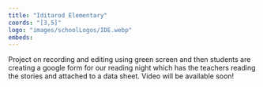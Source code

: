 ```yaml
---
title: "Iditarod Elementary"
coords: "[3,5]"
logo: "images/schoolLogos/IDE.webp"
embeds: 
---
```


Project on recording and editing using green screen and then students are creating a google form for our reading night which has the teachers reading the stories and attached to a data sheet.  Video will be available soon!
